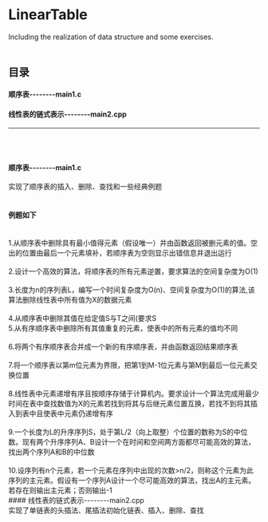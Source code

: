 # LinearTable
Including the realization of data structure and some exercises.<br><br>
## 目录<br>
#### 顺序表--------main1.c<br>
#### 线性表的链式表示--------main2.cpp<br>
---------------------------------------------------------------------------
<br><br>
#### 顺序表--------main1.c<br>
实现了顺序表的插入、删除、查找和一些经典例题<br>
<br>
#### 例题如下
<br>
1.从顺序表中删除具有最小值得元素（假设唯一）并由函数返回被删元素的值。空出的位置由最后一个元素填补，若顺序表为空则显示出错信息并退出运行</br>
<br>
2.设计一个高效的算法，将顺序表的所有元素逆置，要求算法的空间复杂度为O(1)<br>
<br>
3.长度为n的序列表L，编写一个时间复杂度为O(n)、空间复杂度为O(1)的算法,该算法删除线性表中所有值为X的数据元素<br>
<br>
4.从顺序表中删除其值在给定值S与T之间(要求S<T)的所有元素，如果S或T不合理或者顺序表为空则显示出错信息并退出运行<br>
<br>
5.从有序顺序表中删除所有其值重复的元素，使表中的所有元素的值均不同</br>
<br>
6.将两个有序顺序表合并成一个新的有序顺序表，并由函数返回结果顺序表<br>
<br>
7.将一个顺序表以第m位元素为界限，把第1到M-1位元素与第M到最后一位元素交换位置<br>
<br>
8.线性表中元素递增有序且按顺序存储于计算机内。要求设计一个算法完成用最少时间在表中查找数值为X的元素若找到将其与后继元素位置互换，若找不到将其插入到表中且使表中元素仍递增有序<br>
<br>
9.一个长度为L的升序序列S，处于第L/2（向上取整）个位置的数称为S的中位数。现有两个升序序列A、B设计一个在时间和空间两方面都尽可能高效的算法，找出两个序列A和B的中位数<br>
<br>
10.设序列有n个元素，若一个元素在序列中出现的次数>n/2，则称这个元素为此序列的主元素。假设有一个序列A设计一个尽可能高效的算法，找出A的主元素。若存在则输出主元素；否则输出-1<br>
#### 线性表的链式表示--------main2.cpp
<br>
实现了单链表的头插法、尾插法初始化链表、插入、删除、查找<br>
<br>

